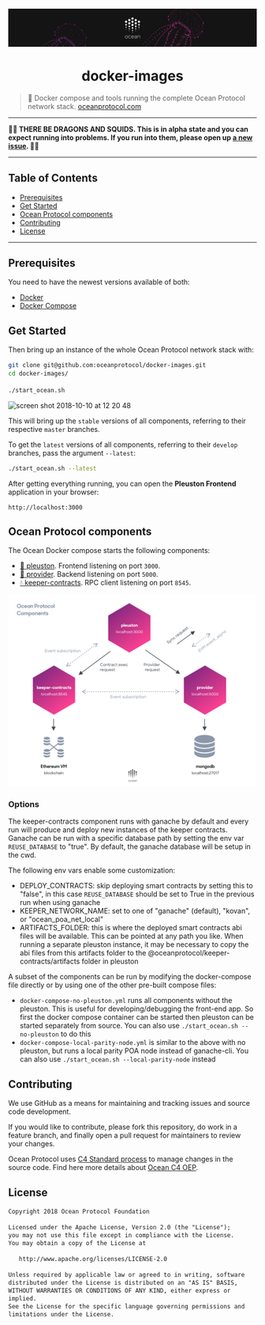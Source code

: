 [![banner](doc/img/repo-banner@2x.png)](https://oceanprotocol.com)

<h1 align="center">docker-images</h1>

> 🐳 Docker compose and tools running the complete Ocean Protocol network stack.
> [oceanprotocol.com](https://oceanprotocol.com)

---

**🐲🦑 THERE BE DRAGONS AND SQUIDS. This is in alpha state and you can expect running into problems. If you run into them, please open up [a new issue](https://github.com/oceanprotocol/docker-images/issues). 🦑🐲**

---

## Table of Contents

* [Prerequisites](#prerequisites)
* [Get Started](#get-started)
* [Ocean Protocol components](#ocean-protocol-components)
* [Contributing](#contributing)
* [License](#license)

---

## Prerequisites

You need to have the newest versions available of both:

* [Docker](https://www.docker.com/get-started)
* [Docker Compose](https://docs.docker.com/compose/)

## Get Started

Then bring up an instance of the whole Ocean Protocol network stack with:

```bash
git clone git@github.com:oceanprotocol/docker-images.git
cd docker-images/

./start_ocean.sh
```

<img width="535" alt="screen shot 2018-10-10 at 12 20 48" src="https://user-images.githubusercontent.com/90316/46729966-22206600-cc87-11e8-9e1a-156d8a6c5e43.png">

This will bring up the `stable` versions of all components, referring to their respective `master` branches.

To get the `latest` versions of all components, referring to their `develop` branches, pass the argument `--latest`:

```bash
./start_ocean.sh --latest
```

After getting everything running, you can open the **Pleuston Frontend** application in your browser:

```
http://localhost:3000
```

## Ocean Protocol components

The Ocean Docker compose starts the following components:

* [🦄 pleuston](https://github.com/oceanprotocol/pleuston). Frontend listening on port `3000`.
* [🐋 provider](https://github.com/oceanprotocol/provider). Backend listening on port `5000`.
* [💧 keeper-contracts](https://github.com/oceanprotocol/keeper-contracts). RPC client listening on port `8545`.

![Ocean Protocol Components](doc/img/ocean-components@2x.png)

### Options

The keeper-contracts component runs with ganache by default and every run will produce and deploy new instances of the keeper contracts.
Ganache can be run with a specific database path by setting the env var `REUSE_DATABASE` to "true". By default, the ganache database will be setup in the cwd.

The following env vars enable some customization:

* DEPLOY_CONTRACTS: skip deploying smart contracts by setting this to "false", in this case `REUSE_DATABASE` should be set to True in the previous run when using ganache
* KEEPER_NETWORK_NAME: set to one of "ganache" (default), "kovan", or "ocean_poa_net_local"
* ARTIFACTS_FOLDER: this is where the deployed smart contracts abi files will be available. This can be pointed at any path you like. When running a separate pleuston instance, it may be necessary to copy the abi files from this artifacts folder to the @oceanprotocol/keeper-contracts/artifacts folder in pleuston

A subset of the components can be run by modifying the docker-compose file directly or by using one of the other pre-built compose files:

* `docker-compose-no-pleuston.yml` runs all components without the pleuston. This is useful for developing/debugging the front-end app. So first the docker compose container can be started then pleuston can be started separately from source. You can also use `./start_ocean.sh --no-pleuston` to do this
* `docker-compose-local-parity-node.yml` is similar to the above with no pleuston, but runs a local parity POA node instead of ganache-cli. You can also use `./start_ocean.sh --local-parity-node` instead

## Contributing

We use GitHub as a means for maintaining and tracking issues and source code development.

If you would like to contribute, please fork this repository, do work in a feature branch, and finally open a pull request for maintainers to review your changes.

Ocean Protocol uses [C4 Standard process](https://github.com/unprotocols/rfc/blob/master/1/README.md) to manage changes in the source code. Find here more details about [Ocean C4 OEP](https://github.com/oceanprotocol/OEPs/tree/master/1).

## License

```
Copyright 2018 Ocean Protocol Foundation

Licensed under the Apache License, Version 2.0 (the "License");
you may not use this file except in compliance with the License.
You may obtain a copy of the License at

   http://www.apache.org/licenses/LICENSE-2.0

Unless required by applicable law or agreed to in writing, software
distributed under the License is distributed on an "AS IS" BASIS,
WITHOUT WARRANTIES OR CONDITIONS OF ANY KIND, either express or implied.
See the License for the specific language governing permissions and
limitations under the License.
```
